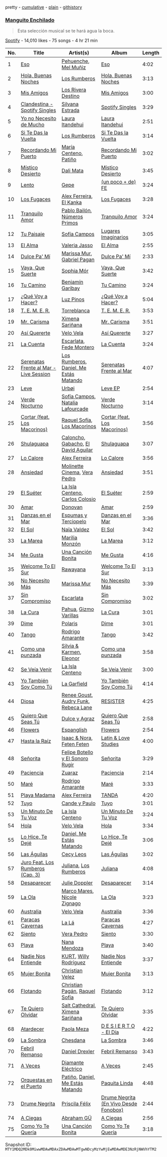 pretty - [cumulative](/playlists/cumulative/37i9dQZF1DXaxwvKaY7HLh.md) - [plain](/playlists/plain/37i9dQZF1DXaxwvKaY7HLh) - [githistory](https://github.githistory.xyz/mackorone/spotify-playlist-archive/blob/main/playlists/plain/37i9dQZF1DXaxwvKaY7HLh)

### [Manguito Enchilado](https://open.spotify.com/playlist/37i9dQZF1DXaxwvKaY7HLh)

> Esta selección musical se te hará agua la boca.

[Spotify](https://open.spotify.com/user/spotify) - 14,010 likes - 75 songs - 4 hr 21 min

| No. | Title | Artist(s) | Album | Length |
|---|---|---|---|---|
| 1 | [Eso](https://open.spotify.com/track/5FBiauPqHLjdm4pZLIEOg2) | [Pehuenche](https://open.spotify.com/artist/7oXCcD0gC5pmtZk0HIxOhk), [Mel Muñiz](https://open.spotify.com/artist/05NEGCiyDYaJtcPiagl46Y) | [Eso](https://open.spotify.com/album/4WV2QblWzbuZhaoI1qeH7W) | 4:02 |
| 2 | [Hola, Buenas Noches](https://open.spotify.com/track/7kRRsr7Wdfru5o7wWjJPUb) | [Los Rumberos](https://open.spotify.com/artist/05k3uSz8dyKtbllIY988Ip) | [Hola, Buenas Noches](https://open.spotify.com/album/37UpKSYkiLfgNAINIxl8YK) | 3:13 |
| 3 | [Mis Amigos](https://open.spotify.com/track/78mspwUpeCM5W1AaA6ffiN) | [Los Rivera Destino](https://open.spotify.com/artist/7LQaY9LGXHzoJY8DvwpSid) | [Mis Amigos](https://open.spotify.com/album/2lftV3fcZKJnVMHXwZyDGg) | 3:00 |
| 4 | [Clandestina \- Spotify Singles](https://open.spotify.com/track/20sa61LS3BS3dhOmedmC1A) | [Silvana Estrada](https://open.spotify.com/artist/72VywtXEoONiBLNu3ibGI7) | [Spotify Singles](https://open.spotify.com/album/2VaAyaBAQAqVsodcz3iebX) | 3:29 |
| 5 | [Yo no Necesito de Mucho](https://open.spotify.com/track/6lEr0uF4mJJAODSXfQ6WvR) | [Laura Itandehui](https://open.spotify.com/artist/3uxDXFazxpQa87VTMJAdcK) | [Laura Itandehui](https://open.spotify.com/album/4LS3jrPzt2givh5P1n98Ot) | 2:51 |
| 6 | [Si Te Das la Vuelta](https://open.spotify.com/track/3ESqXAZA4pbDKWOmRnWR5U) | [Los Rumberos](https://open.spotify.com/artist/05k3uSz8dyKtbllIY988Ip) | [Si Te Das la Vuelta](https://open.spotify.com/album/4CK7pcX2ZtTYTpvW1Btc79) | 3:14 |
| 7 | [Recordando Mi Puerto](https://open.spotify.com/track/2MLCWYV9HUg8vRNmOQPfpf) | [María Centeno](https://open.spotify.com/artist/4YJQjp0wW8B5luWzPOcHrG), [Patiño](https://open.spotify.com/artist/4eepaYCA8Byw10I7CuXhgx) | [Recordando Mi Puerto](https://open.spotify.com/album/6noYnYm6asZSpECYCMx6zd) | 3:02 |
| 8 | [Místico Desierto](https://open.spotify.com/track/5AnG5RoXwxs16RlIprIzHA) | [Dali Mata](https://open.spotify.com/artist/5UeFBoZ5aFWt6MtINvwwxL) | [Místico Desierto](https://open.spotify.com/album/4OUAnAu3mmXKsMSD7X0sCa) | 3:45 |
| 9 | [Lento](https://open.spotify.com/track/1qjNi3E0y1RH7kTCK43W26) | [Gepe](https://open.spotify.com/artist/1fHGzTSloWCtrlKfbLNVhM) | [\(un poco + de\) FE](https://open.spotify.com/album/7JwkZdvu1ffUBOrrhuWIuZ) | 3:24 |
| 10 | [Los Fugaces](https://open.spotify.com/track/1pmz5PiqPyhAWbRN5sSwpg) | [Alex Ferreira](https://open.spotify.com/artist/3COVuPWvshbsdm0kdMMTr7), [El Kanka](https://open.spotify.com/artist/4Byu6VBhuMYzcoIUrIyLuL) | [Los Fugaces](https://open.spotify.com/album/25rWkoEU6iw4EBuvH7BrBr) | 3:28 |
| 11 | [Tranquilo Amor](https://open.spotify.com/track/4KaDlUDobi3VDWM3AGOvxa) | [Pablo Bailón](https://open.spotify.com/artist/0P0PTFI2AkaBoVbo7Q90LB), [Números Primos](https://open.spotify.com/artist/0s2Cx0lTelNIvyXMX3GyP7) | [Tranquilo Amor](https://open.spotify.com/album/53aaRXMbxAdcMLK92oFIq8) | 3:24 |
| 12 | [Tu Paisaje](https://open.spotify.com/track/3Bmt4jOf8kcJteJdvtEZNs) | [Sofía Campos](https://open.spotify.com/artist/2CDQX14Dm9L7YAyJKfLOe5) | [Lugares Imaginarios](https://open.spotify.com/album/6rNBDcsHr2MgGzkcDSKenA) | 3:05 |
| 13 | [El Alma](https://open.spotify.com/track/6rr5SobYOQHv1fvGf6CJNS) | [Valeria Jasso](https://open.spotify.com/artist/4JTbF9feswVonYL7fHSVCh) | [El Alma](https://open.spotify.com/album/1xuqb5fCz6MQydTGNsEyCU) | 2:55 |
| 14 | [Dulce Pa' Mí](https://open.spotify.com/track/1NU1H9woXBAeu31yHSrw6u) | [Marissa Mur](https://open.spotify.com/artist/5kt4v3JNtP8svtTI8PDFOT), [Gabriel Pagan](https://open.spotify.com/artist/3InfS9TeNQro4bp9EWtuyP) | [Dulce Pa' Mí](https://open.spotify.com/album/4sb1Sjex902EaMNRHvY5eO) | 2:33 |
| 15 | [Vaya, Que Suerte](https://open.spotify.com/track/5Rk0XtPkWbS0ngEOdCzOtu) | [Sophia Mór](https://open.spotify.com/artist/7Fn5jbfoO278VXDMxgdxdj) | [Vaya, Que Suerte](https://open.spotify.com/album/40EFX3WBUAO3CxDjkYc8J5) | 3:42 |
| 16 | [Tu Camino](https://open.spotify.com/track/6cnZfFmjgUWwkr6zY1JrYC) | [Benjamín Garibay](https://open.spotify.com/artist/0I4IOWXF1ypNMHonQE34dw) | [Tu Camino](https://open.spotify.com/album/4lKFgBY40MaGHiQzyWS1YM) | 3:24 |
| 17 | [¿Qué Voy a Hacer?](https://open.spotify.com/track/39VaE08TKJEJQLYyOBn8hM) | [Luz Pinos](https://open.spotify.com/artist/23D2NCgVNbve7gXb2AjOFM) | [¿Qué Voy a Hacer?](https://open.spotify.com/album/61TbtrFSK00wwyQVKGQ1R4) | 5:04 |
| 18 | [T\. E\. M\. E\. R.](https://open.spotify.com/track/0BA4hhGj03BzVLMv3DYzhU) | [Torreblanca](https://open.spotify.com/artist/5sy13x4wGzkhvLeHr4HPEE) | [T\. E\. M\. E\. R.](https://open.spotify.com/album/1n7EcQLu90H92Uxg94fx78) | 3:53 |
| 19 | [Mr\. Carisma](https://open.spotify.com/track/1hdSsODySd5A7IHDStGjBn) | [Ximena Sariñana](https://open.spotify.com/artist/7plUpXSFcSJUZSiZAoXqr1) | [Mr\. Carisma](https://open.spotify.com/album/7AjCD9Rg4Pv7Fp5SHv3B5n) | 3:51 |
| 20 | [Así Quererte](https://open.spotify.com/track/6R0loMKQKrNks1IJUoBVxj) | [Velo Vela](https://open.spotify.com/artist/6cu1BLrPH1CkWeouSim02K) | [Así Quererte](https://open.spotify.com/album/79eykvhKVzBuco5sbnwvRF) | 3:27 |
| 21 | [La Cuenta](https://open.spotify.com/track/6jCB8QRXVlxOVGjdhUpa7p) | [Escarlata](https://open.spotify.com/artist/6eDMcSQvrGt2zoVFSIwmgZ), [Fede Montero](https://open.spotify.com/artist/1zrYlMgjBImRf7mEzQuTmX) | [La Cuenta](https://open.spotify.com/album/6OIEN0Pg7ekw3kqRmqVgmG) | 3:24 |
| 22 | [Serenatas Frente al Mar \- Live Session](https://open.spotify.com/track/6uDWr7LJU84eDv3QXW6s5Z) | [Los Rumberos](https://open.spotify.com/artist/05k3uSz8dyKtbllIY988Ip), [Daniel, Me Estás Matando](https://open.spotify.com/artist/51yyeVxyvecgePAWXmeLUE) | [Serenatas Frente al Mar](https://open.spotify.com/album/0orDnuphZn4jdwmO3HR9y2) | 4:07 |
| 23 | [Leve](https://open.spotify.com/track/2QzlIYi5Bs9UodXVINbe7v) | [Urbøi](https://open.spotify.com/artist/4THv7qQa82UNW5DTtEqNOy) | [Leve EP](https://open.spotify.com/album/3JLXfqgR8hZ97jkm51lAuh) | 2:54 |
| 24 | [Verde Nocturno](https://open.spotify.com/track/5jf5mhtgQ3uaLE8wv3Xg0K) | [Sofía Campos](https://open.spotify.com/artist/2CDQX14Dm9L7YAyJKfLOe5), [Natalia Lafourcade](https://open.spotify.com/artist/1hcdI2N1023RvSwLzTtdsp) | [Verde Nocturno](https://open.spotify.com/album/7zFM5PeNi4RbgiVcuDjxO0) | 3:14 |
| 25 | [Cortar \(feat\. Los Macorinos\)](https://open.spotify.com/track/4Gua8rNQgqkAzHschn550K) | [Raquel Sofía](https://open.spotify.com/artist/0J9JLJmiTXJFvvyHS3Qzn4), [Los Macorinos](https://open.spotify.com/artist/1ldFRYgmjxDrX27bIe3dWx) | [Cortar \(feat\. Los Macorinos\)](https://open.spotify.com/album/6WFFdFchQjbwWybSICSWFa) | 3:56 |
| 26 | [Shulaguapa](https://open.spotify.com/track/5rIFFt6LclUTS5xIRnA7cR) | [Caloncho](https://open.spotify.com/artist/2z3KntXLyEF5Lvz1kpdBoA), [Gabacho](https://open.spotify.com/artist/45L7xrCulh5DcK2ueYJZKu), [El David Aguilar](https://open.spotify.com/artist/4exC9EVGcJb6F33htBWbkk) | [Shulaguapa](https://open.spotify.com/album/5uXS2XeWDDHbWeB3lfmTzi) | 3:07 |
| 27 | [Lo Calore](https://open.spotify.com/track/4MNEidJajMDoyP8EXwnF7j) | [Alex Ferreira](https://open.spotify.com/artist/3COVuPWvshbsdm0kdMMTr7) | [Lo Calore](https://open.spotify.com/album/2kbryqpDcmiro6AORkdNYC) | 3:56 |
| 28 | [Ansiedad](https://open.spotify.com/track/7Brmw2DGWUBYKglAHtkkbS) | [Molinette Cinema](https://open.spotify.com/artist/46tDpQqnHEX6mMCJfkE3l7), [Vera Pedro](https://open.spotify.com/artist/2agXYMhipkDXIGmy5C158S) | [Ansiedad](https://open.spotify.com/album/1CiyhiIvV7TMc4mDevtvSK) | 3:51 |
| 29 | [El Suéter](https://open.spotify.com/track/2bdY6ski2FX3zsLYZZGBIw) | [La Isla Centeno](https://open.spotify.com/artist/7EnLmrL4jTZKjeseaZyA0L), [Carlos Colosio](https://open.spotify.com/artist/2kAfu4SJeTLKbvAnjbT2Au) | [El Suéter](https://open.spotify.com/album/3uxziGtlsgvgHtPQJg5CBx) | 2:59 |
| 30 | [Amar](https://open.spotify.com/track/55lkRONUdhDT87IbTuJKXN) | [Donovan](https://open.spotify.com/artist/7tOfNTrIJaAxfedyY5Xyax) | [Amar](https://open.spotify.com/album/2WLYPoynzvRPOPBtdXaPrj) | 2:59 |
| 31 | [Danzas en el Mar](https://open.spotify.com/track/5jMN6VfvoLIckMMR4LkrLt) | [Espumas y Terciopelo](https://open.spotify.com/artist/7cKg7NNt62h4Dq9twH3JOd) | [Danzas en el Mar](https://open.spotify.com/album/0jS2O7cjIDDV5Uh1jdY06V) | 3:36 |
| 32 | [El Sol](https://open.spotify.com/track/0qyQXtTEFr2cjL1p1XUUh9) | [Naïa Valdez](https://open.spotify.com/artist/1WE5kYBn5jgJyzXroKVktA) | [El Sol](https://open.spotify.com/album/016HGaT7lgVYhQLvVvQg1P) | 3:42 |
| 33 | [La Marea](https://open.spotify.com/track/4j0A2PMXd33JklSoFyGvKV) | [Marilia Monzón](https://open.spotify.com/artist/3bch3EeUoah5rDRni92X93) | [La Marea](https://open.spotify.com/album/12IhC2r05joOiX66su3YCo) | 3:12 |
| 34 | [Me Gusta](https://open.spotify.com/track/6qE2cqoOJd1AoSH4gk8qJd) | [Una Canción Bonita](https://open.spotify.com/artist/3hLAnFsw8LnNJ9FDXSCCP7) | [Me Gusta](https://open.spotify.com/album/4i0W5FYGaFYQXgtT5Yl3zF) | 4:16 |
| 35 | [Welcome To El Sur](https://open.spotify.com/track/30A7Z9RwJXLeGNbJ6Z8z51) | [Rawayana](https://open.spotify.com/artist/2AbQwU2cuEGfD465wCXlg2) | [Welcome To El Sur](https://open.spotify.com/album/6jx25hkGArXfUdraixEiZC) | 3:13 |
| 36 | [No Necesito Más](https://open.spotify.com/track/57cgMgigMPJoLD1Mj6VLNu) | [Marissa Mur](https://open.spotify.com/artist/5kt4v3JNtP8svtTI8PDFOT) | [No Necesito Más](https://open.spotify.com/album/2BKdKPVXTHoHb4pXVl4nN0) | 3:39 |
| 37 | [Sin Compromiso](https://open.spotify.com/track/2IEuqijMtqJWrNfa5raZFc) | [Escarlata](https://open.spotify.com/artist/6eDMcSQvrGt2zoVFSIwmgZ) | [Sin Compromiso](https://open.spotify.com/album/0wrgk3LgWKQLD79oqoElpy) | 3:02 |
| 38 | [La Cura](https://open.spotify.com/track/0UVwUs9TMKgee3kvE2uMxC) | [Pahua](https://open.spotify.com/artist/4sZh7ibWAOiuDkEStJxHch), [Gizmo Varillas](https://open.spotify.com/artist/47i4lPow1dIRwOb85AB6lj) | [La Cura](https://open.spotify.com/album/0SMT9ClQIEh49gPEIPH1Nf) | 3:01 |
| 39 | [Dime](https://open.spotify.com/track/3kgBm26rI8faWMTxyzyJF3) | [Polaris](https://open.spotify.com/artist/4f8qDCXvGLNPj783d6PTWS) | [Dime](https://open.spotify.com/album/3Q8Wtw6UB5xLQQ15tb7z9B) | 3:01 |
| 40 | [Tango](https://open.spotify.com/track/1cTPxRjuv4LE7N3unxy589) | [Rodrigo Amarante](https://open.spotify.com/artist/0UOrkpzPED604dKzxgfJqg) | [Tango](https://open.spotify.com/album/3v85vwElHbbbgPIg9M56Cj) | 3:42 |
| 41 | [Como una punzada](https://open.spotify.com/track/6PdSmKN53eNLRFkSBsNBg2) | [Silvia & Karmen](https://open.spotify.com/artist/0j9vq9tNfWPsdhl9sKCpEK), [Eleonor](https://open.spotify.com/artist/4hBaD396LwLdZZyFOtm3xW) | [Como una punzada](https://open.spotify.com/album/2raWeYrWXIF4Vgvd9ZLP5Q) | 3:58 |
| 42 | [Se Veía Venir](https://open.spotify.com/track/66beGFF4xXL7U8cwJASEj0) | [La Isla Centeno](https://open.spotify.com/artist/7EnLmrL4jTZKjeseaZyA0L) | [Se Veía Venir](https://open.spotify.com/album/7hWv3HzsI7iGsCnDjo9Ovb) | 3:00 |
| 43 | [Yo También Soy Como Tú](https://open.spotify.com/track/6tLyJVBzBYaARxA7fEpH6e) | [La Garfield](https://open.spotify.com/artist/4MT1vDqEKurI3ctpK6TqLt) | [Yo También Soy Como Tú](https://open.spotify.com/album/7woTg36w3tkk7w6sjRmyJM) | 4:14 |
| 44 | [Diosa](https://open.spotify.com/track/1QFyRYoocji3yLKMsb5W8G) | [Renee Goust](https://open.spotify.com/artist/4eV7xFoCLdPWpOx7LtF52K), [Audry Funk](https://open.spotify.com/artist/7eWbFrseRms5D5quwPDkm2), [Rebeca Lane](https://open.spotify.com/artist/7pTTcZQa4DzCKdoyuiPfsq) | [RESISTER](https://open.spotify.com/album/3HAsb61yBk2TSJNinYSR0f) | 4:25 |
| 45 | [Quiero Que Seas Tú](https://open.spotify.com/track/0qBn4QfRGYx8KKbpYTzbcm) | [Dulce y Agraz](https://open.spotify.com/artist/5cD6bctPV8wtKpO4o8ZtTQ) | [Quiero Que Seas Tú](https://open.spotify.com/album/42SkhzG4LsVSPfpa0nEiZ5) | 2:58 |
| 46 | [Flowers](https://open.spotify.com/track/6gCH48ApMfuvrbtedc1ID3) | [Espanglish](https://open.spotify.com/artist/5wnMB6o7El35W7BNYxKeb1) | [Flowers](https://open.spotify.com/album/2N0sEHS8gQ0Lkc0BEhW4nO) | 2:54 |
| 47 | [Hasta la Raíz](https://open.spotify.com/track/47KRnXQdhZvTdWyQZUTqiG) | [Isaac & Nora](https://open.spotify.com/artist/0RtgAasyC15Sf1DXhtORls), [Feten Feten](https://open.spotify.com/artist/2jA6wEXprTZysvomP2krp8) | [Latin & Love Studies](https://open.spotify.com/album/771YlZnyW3Dhj8n9X4wMWM) | 4:00 |
| 48 | [Señorita](https://open.spotify.com/track/7IOwZ2dsEZCg2NCeX7MCsm) | [Felipe Botello y El Sonoro Rugir](https://open.spotify.com/artist/1IcvjLbT3CPDoGPwpycAvr) | [Señorita](https://open.spotify.com/album/6j6DsW88KYbKSe7qrzJLPE) | 3:29 |
| 49 | [Paciencia](https://open.spotify.com/track/2HvrhLyKM6RSGS15h9Djht) | [Zuaraz](https://open.spotify.com/artist/4TtZLRWNlqoLHQXJLIU8Ch) | [Paciencia](https://open.spotify.com/album/4sU7XUGSTMc5w9lmRq4pcR) | 2:14 |
| 50 | [Maré](https://open.spotify.com/track/6rTLG03qWqHm8GUU51eskF) | [Rodrigo Amarante](https://open.spotify.com/artist/0UOrkpzPED604dKzxgfJqg) | [Maré](https://open.spotify.com/album/5TbichAfZ6dX1l8RsKV033) | 3:33 |
| 51 | [Playa Madama](https://open.spotify.com/track/3TaQo8EmSniH13Sp2rt853) | [Alex Ferreira](https://open.spotify.com/artist/3COVuPWvshbsdm0kdMMTr7) | [TANDA](https://open.spotify.com/album/3rXHuciMB3Govs5HUqzCEq) | 4:20 |
| 52 | [Tuyo](https://open.spotify.com/track/1SsXzDNEMxcdQgodjAL1eZ) | [Cande y Paulo](https://open.spotify.com/artist/305J40TcfZv1ntw9RI6dc1) | [Tuyo](https://open.spotify.com/album/3mDDCVW05KfueAZr2GbZFV) | 3:01 |
| 53 | [Un Minuto De Tu Voz](https://open.spotify.com/track/1nJJCb9v2hTzfodVlnpps7) | [La Isla Centeno](https://open.spotify.com/artist/7EnLmrL4jTZKjeseaZyA0L) | [Un Minuto De Tu Voz](https://open.spotify.com/album/6pd64FRFIRc630h5IoJdKq) | 3:24 |
| 54 | [Hola](https://open.spotify.com/track/44AObNRHjsG6s9MeGVjJrM) | [Velo Vela](https://open.spotify.com/artist/6cu1BLrPH1CkWeouSim02K) | [Hola](https://open.spotify.com/album/0m6Zw2QEW2T1urAiv6yUeR) | 3:34 |
| 55 | [Lo Hice, Te Dejé](https://open.spotify.com/track/5HT7sdhkOCFVegIoMOL7yj) | [Daniel, Me Estás Matando](https://open.spotify.com/artist/51yyeVxyvecgePAWXmeLUE) | [Lo Hice, Te Dejé](https://open.spotify.com/album/6iH2QdPCGdGbq1qEXgI8KN) | 3:06 |
| 56 | [Las Águilas](https://open.spotify.com/track/4LNsqgWGv3rXkOhzsBbe1v) | [Cecy Leos](https://open.spotify.com/artist/7Isargq7sZZ8hTbIx9yNsi) | [Las Águilas](https://open.spotify.com/album/363ShldiEBqfCFS9IKiJ12) | 3:02 |
| 57 | [Juro Feat\. Los Rumberos \(Cap\. 3\)](https://open.spotify.com/track/3VDRMczhOxenDb7GPYKy7i) | [Juliana](https://open.spotify.com/artist/5Mc6124m8waYCvdYLyM8CY), [Los Rumberos](https://open.spotify.com/artist/05k3uSz8dyKtbllIY988Ip) | [Juliana](https://open.spotify.com/album/6REdS1fIBEUTa0hkCEFX0x) | 4:08 |
| 58 | [Desaparecer](https://open.spotify.com/track/7lohGFkjyABsdhSLtp2RLU) | [Julie Doppler](https://open.spotify.com/artist/1ObyJAavS8BEXfpz6tX8gQ) | [Desaparecer](https://open.spotify.com/album/5MwAwBvy9zmALI8vGghNcc) | 3:14 |
| 59 | [La Ola](https://open.spotify.com/track/2xi5RFdO9KqA5RFK8TDKGp) | [Marco Mares](https://open.spotify.com/artist/5Eg5ZoZgXAa1Eit48sxoKQ), [Nicole Zignago](https://open.spotify.com/artist/1SflmlTg1rQ6pTBQ1CbWEP) | [La Ola](https://open.spotify.com/album/7w1110HqfVqgHYXKHdfb4v) | 3:23 |
| 60 | [Australia](https://open.spotify.com/track/34WH60sao8l8Fh03jSpVVK) | [Velo Vela](https://open.spotify.com/artist/6cu1BLrPH1CkWeouSim02K) | [Australia](https://open.spotify.com/album/4tpANCD3zGZVyHQloCPWC4) | 3:36 |
| 61 | [Paracas Cavernas](https://open.spotify.com/track/4kZ06aNcvjtr8QkL4cpyLQ) | [La Lá](https://open.spotify.com/artist/7nZ3e67Mo4DLU1RC81KX8H) | [Paracas Cavernas](https://open.spotify.com/album/0MDxJgKoqoR1p1O4YvuenO) | 4:27 |
| 62 | [Siento](https://open.spotify.com/track/0WFqLLU1eofNctXNVjzuIX) | [Vera Pedro](https://open.spotify.com/artist/2agXYMhipkDXIGmy5C158S) | [Siento](https://open.spotify.com/album/08dn0Fi95hgdzUJmFgzRat) | 3:30 |
| 63 | [Playa](https://open.spotify.com/track/0ZsEM4hPgGx41KmOVy7b6r) | [Nana Mendoza](https://open.spotify.com/artist/0f5pXcaEX3mou3QLNTdVaA) | [Playa](https://open.spotify.com/album/1AfieGQZRwcKHLcDnlWcLy) | 3:40 |
| 64 | [Nadie Nos Entiende](https://open.spotify.com/track/1NBLwD8aj37OfbnkBZuwxc) | [KURT](https://open.spotify.com/artist/4kcnsS1aAB40FMcLD01gmI), [Willy Rodríguez](https://open.spotify.com/artist/4PXThoWa6Eg0a1Cui7KJee) | [Nadie Nos Entiende](https://open.spotify.com/album/2qZ4zsYYzMmThZMXHGc8Ms) | 3:37 |
| 65 | [Mujer Bonita](https://open.spotify.com/track/3WFuo5zjY5KuconAjNUuL7) | [Christian Velez](https://open.spotify.com/artist/5Vw576povsUgOarGPvcmQM) | [Mujer Bonita](https://open.spotify.com/album/4Rj1myG2gFhsd3rjRdZzDT) | 3:13 |
| 66 | [Flotando](https://open.spotify.com/track/3xKDkBzjqWoHuuHLuiUJjY) | [Christian Pagán](https://open.spotify.com/artist/2xdAxBwqgTeQmJs5CZwC4Z), [Raquel Sofía](https://open.spotify.com/artist/0J9JLJmiTXJFvvyHS3Qzn4) | [Flotando](https://open.spotify.com/album/4CyIt0V7u0MOWKRcZTOfAg) | 3:12 |
| 67 | [Te Quiero Olvidar](https://open.spotify.com/track/0ICBEeLdqSaTgZ4AvvWwbe) | [Salt Cathedral](https://open.spotify.com/artist/1HhSYZFNNPTTZuOlSfZUJP), [Ximena Sariñana](https://open.spotify.com/artist/7plUpXSFcSJUZSiZAoXqr1) | [Te Quiero Olvidar](https://open.spotify.com/album/4D0QCzQOyz43DJrItdlexR) | 3:35 |
| 68 | [Atardecer](https://open.spotify.com/track/45XKflPDG1zNJsils53sPl) | [Paola Meza](https://open.spotify.com/artist/5njFdXuFrH8HzkBpoEFHy0) | [D E S I E R T O \- El Día](https://open.spotify.com/album/19Kkq8c60PXIfD7ByFmLK2) | 4:22 |
| 69 | [La Sombra](https://open.spotify.com/track/3monG9SQApxiOwivspTANk) | [Chesdana](https://open.spotify.com/artist/1PobiDleeGFCqJgRVvX9DY) | [La Sombra](https://open.spotify.com/album/1byXfg4uGQecfZKo9AjziF) | 3:46 |
| 70 | [Febril Remanso](https://open.spotify.com/track/1HEYwf5sBT77R4Gys0GCxV) | [Daniel Drexler](https://open.spotify.com/artist/5G1Mvuz6SvPPLgVv9NaJDk) | [Febril Remanso](https://open.spotify.com/album/7iI3cwNpOIQwgPeNac5hKP) | 3:43 |
| 71 | [A Veces](https://open.spotify.com/track/2hEGuvAcZGt6kOh5COiBgF) | [Diamante Eléctrico](https://open.spotify.com/artist/4VAZ6unMJx5upeWn0aFYuo) | [A Veces](https://open.spotify.com/album/6miHXeWD9DWJLrUtgNAf5C) | 2:45 |
| 72 | [Orquestas en el Puerto](https://open.spotify.com/track/3EXFDk3DoJYY1Qj5gC6ZDd) | [Patiño](https://open.spotify.com/artist/4eepaYCA8Byw10I7CuXhgx), [Daniel, Me Estás Matando](https://open.spotify.com/artist/51yyeVxyvecgePAWXmeLUE) | [Paquita Linda](https://open.spotify.com/album/63DUsfHdMz3fL0w1hAO1ct) | 4:48 |
| 73 | [Drume Negrita](https://open.spotify.com/track/5OREHskP2rZtA29N8sC82C) | [Priscila Félix](https://open.spotify.com/artist/4c5q2DE9662sfdf6DNTNbI) | [Drume Negrita \(En Vivo Desde Fonobox\)](https://open.spotify.com/album/6rM2ZPTfVovvLmx21KLllK) | 2:44 |
| 74 | [A Ciegas](https://open.spotify.com/track/4X6hxDP2F92RZgQxkxcucf) | [Abraham GÜ](https://open.spotify.com/artist/1nlD2cwx9JW48o2obtOvVc) | [A Ciegas](https://open.spotify.com/album/6LVOAFTZf3CG2omI3RFnO4) | 2:56 |
| 75 | [Como Yo Te Quería](https://open.spotify.com/track/2Fhj0X9NCGKXDItp003eIh) | [Una Canción Bonita](https://open.spotify.com/artist/3hLAnFsw8LnNJ9FDXSCCP7) | [Como Yo Te Quería](https://open.spotify.com/album/1roZkRMNGE2RBfWQ1WqZsY) | 3:18 |

Snapshot ID: `MTY1MDQ2MDk0MiwwMDAwMDAxZDAwMDAwMTgwNDcyMzYwMjEwMDAwMDE3NzRjNWVhYTM2`
